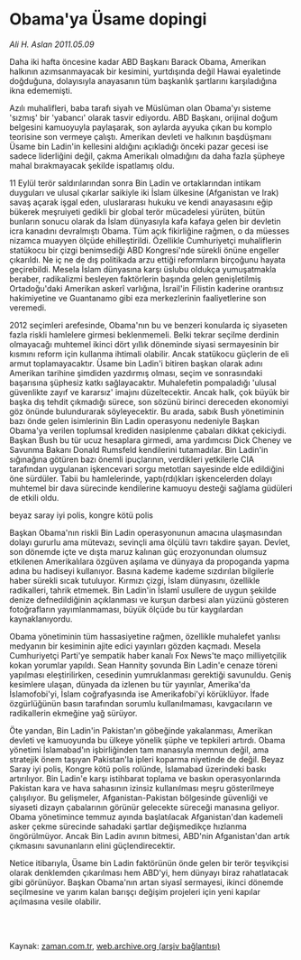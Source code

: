 # Obama'ya Üsame  dopingi

*Ali H. Aslan 2011.05.09*

<td class="columnist-detail">
<p>Daha iki hafta öncesine kadar ABD Başkanı Barack Obama, Amerikan halkının azımsanmayacak bir kesimini, yurtdışında değil Hawai eyaletinde doğduğuna, dolayısıyla anayasanın tüm başkanlık şartlarını karşıladığına ikna edememişti.</p>
<p>
<div id="haberMetinDiv">
<p> Azılı muhalifleri, baba tarafı siyah ve Müslüman olan Obama'yı sisteme 'sızmış' bir 'yabancı' olarak tasvir ediyordu. ABD Başkanı, orijinal doğum belgesini kamuoyuyla paylaşarak, son aylarda ayyuka çıkan bu komplo teorisine son vermeye çalıştı. Amerikan devleti ve halkının başdüşmanı Üsame bin Ladin'in kellesini aldığını açıkladığı önceki pazar gecesi ise sadece liderliğini değil, çakma Amerikalı olmadığını da daha fazla şüpheye mahal bırakmayacak şekilde ispatlamış oldu.
<p>11 Eylül terör saldırılarından sonra Bin Ladin ve ortaklarından intikam duyguları ve ulusal çıkarlar saikiyle iki İslam ülkesine (Afganistan ve Irak) savaş açarak işgal eden, uluslararası hukuku ve kendi anayasasını eğip bükerek meşruiyeti gedikli bir global terör mücadelesi yürüten, bütün bunların sonucu olarak da İslam dünyasıyla kafa kafaya gelen bir devletin icra kanadını devralmıştı Obama. Tüm açık fikirliğine rağmen, o da müesses nizamca muayyen ölçüde ehilleştirildi. Özellikle Cumhuriyetçi muhaliflerin statükocu bir çizgi benimsediği ABD Kongresi'nde sürekli önüne engeller çıkarıldı. Ne iç ne de dış politikada arzu ettiği reformların birçoğunu hayata geçirebildi. Mesela İslam dünyasına karşı üslubu oldukça yumuşatmakla beraber, radikalizmi besleyen faktörlerin başında gelen genişletilmiş Ortadoğu'daki Amerikan askerî varlığına, İsrail'in Filistin kaderine orantısız hakimiyetine ve Guantanamo gibi eza merkezlerinin faaliyetlerine son veremedi.
<p>2012 seçimleri arefesinde, Obama'nın bu ve benzeri konularda iç siyaseten fazla riskli hamlelere girmesi beklenmemeli. Belki tekrar seçilme derdinin olmayacağı muhtemel ikinci dört yıllık döneminde siyasi sermayesinin bir kısmını reform için kullanma ihtimali olabilir. Ancak statükocu güçlerin de eli armut toplamayacaktır. Üsame bin Ladin'i bitiren başkan olarak adını Amerikan tarihine şimdiden yazdırmış olması, seçim ve sonrasındaki başarısına şüphesiz katkı sağlayacaktır. Muhalefetin pompaladığı 'ulusal güvenlikte zayıf ve kararsız' imajını düzeltecektir. Ancak halk, çok büyük bir başka dış tehdit çıkmadığı sürece, son sözünü birinci dereceden ekonomiyi göz önünde bulundurarak söyleyecektir. Bu arada, sabık Bush yönetiminin bazı önde gelen isimlerinin Bin Ladin operasyonu nedeniyle Başkan Obama'ya verilen toplumsal krediden nasiplenme çabaları dikkat çekiciydi. Başkan Bush bu tür ucuz hesaplara girmedi, ama yardımcısı Dick Cheney ve Savunma Bakanı Donald Rumsfeld kendilerini tutamadılar. Bin Ladin'in sığınağına götüren bazı önemli ipuçlarının, verdikleri yetkilerle CIA tarafından uygulanan işkencevari sorgu metotları sayesinde elde edildiğini öne sürdüler. Tabii bu hamlelerinde, yaptı(rdı)kları işkencelerden dolayı muhtemel bir dava sürecinde kendilerine kamuoyu desteği sağlama güdüleri de etkili oldu.
<p>beyaz saray iyi polis, kongre kötü polis
<p>Başkan Obama'nın riskli Bin Ladin operasyonunun amacına ulaşmasından dolayı gururlu ama mütevazı, sevinçli ama ölçülü tavrı takdire şayan. Devlet, son dönemde içte ve dışta maruz kalınan güç erozyonundan olumsuz etkilenen Amerikalılara özgüven aşılama ve dünyaya da propoganda yapma adına bu hadiseyi kullanıyor. Basına kademe kademe sızdırılan bilgilerle haber sürekli sıcak tutuluyor. Kırmızı çizgi, İslam dünyasını, özellikle radikalleri, tahrik etmemek. Bin Ladin'in İslamî usullere de uygun şekilde denize defnedildiğinin açıklanması ve kurşun darbesi alan yüzünü gösteren fotoğrafların yayımlanmaması, büyük ölçüde bu tür kaygılardan kaynaklanıyordu.
<p> Obama yönetiminin tüm hassasiyetine rağmen, özellikle muhalefet yanlısı medyanın bir kesiminin ajite edici yayınları gözden kaçmadı. Mesela Cumhuriyetçi Parti'ye sempatik haber kanalı Fox News'te maço milliyetçilik kokan yorumlar yapıldı. Sean Hannity şovunda Bin Ladin'e cenaze töreni yapılması eleştirilirken, cesedinin yumruklanması gerektiği savunuldu. Geniş kesimlere ulaşan, dünyada da izlenen bu tür yayınlar, Amerika'da İslamofobi'yi, İslam coğrafyasında ise Amerikafobi'yi körüklüyor. İfade özgürlüğünün basın tarafından sorumlu kullanılmaması, kavgacıların ve radikallerin ekmeğine yağ sürüyor.
<p>Öte yandan, Bin Ladin'in Pakistan'ın göbeğinde yakalanması, Amerikan devleti ve kamuoyunda bu ülkeye yönelik şüphe ve tepkileri artırdı. Obama yönetimi İslamabad'ın işbirliğinden tam manasıyla memnun değil, ama stratejik önem taşıyan Pakistan'la ipleri koparma niyetinde de değil. Beyaz Saray iyi polis, Kongre kötü polis rolünde, İslamabad üzerindeki baskı artırılıyor. Bin Ladin'e karşı istihbarat toplama ve baskın operasyonlarında Pakistan kara ve hava sahasının izinsiz kullanılması meşru gösterilmeye çalışılıyor. Bu gelişmeler, Afganistan-Pakistan bölgesinde güvenliği ve siyaseti dizayn çabalarının görünür gelecekte süreceği manasına geliyor. Obama yönetimince temmuz ayında başlatılacak Afganistan'dan kademeli asker çekme sürecinde sahadaki şartlar değişmedikçe hızlanma öngörülmüyor. Ancak Bin Ladin avının bitmesi, ABD'nin Afganistan'dan artık çıkmasını savunanların elini güçlendirecektir.
<p>Netice itibarıyla, Üsame bin Ladin faktörünün önde gelen bir terör teşvikçisi olarak denklemden çıkarılması hem ABD'yi, hem dünyayı biraz rahatlatacak gibi görünüyor. Başkan Obama'nın artan siyasî sermayesi, ikinci dönemde seçilmesine ve yarım kalan barışçı değişim projeleri için yeni kapılar açılmasına vesile olabilir.
<p></p></p></p></p></p></p></p></p></p></div>
</p>


<p><br>
		 </br></p></td>

Kaynak: [zaman.com.tr](http://zaman.com.tr/yazar.do?yazino=1131910), [web.archive.org (arşiv bağlantısı)](http://web.archive.org/web/20110728125718/http://www.zaman.com.tr:80/yazar.do?yazino=1131910)
